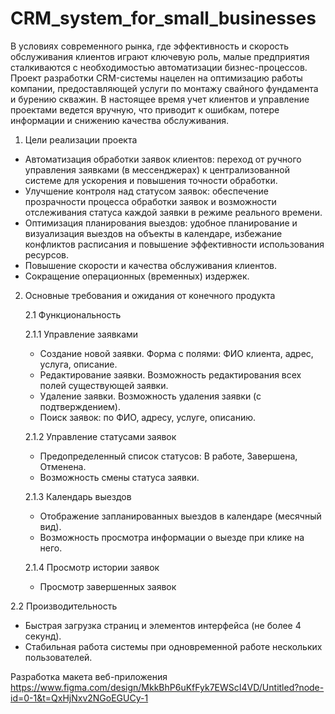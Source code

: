 # CRM_system_for_small_businesses
В условиях современного рынка, где эффективность и скорость обслуживания клиентов играют ключевую роль, малые предприятия сталкиваются с необходимостью автоматизации бизнес-процессов. Проект разработки CRM-системы нацелен на оптимизацию работы компании, предоставляющей услуги по монтажу свайного фундамента и бурению скважин. В настоящее время учет клиентов и управление проектами ведется вручную, что приводит к ошибкам, потере информации и снижению качества обслуживания.

1. Цели реализации проекта
  - Автоматизация обработки заявок клиентов: переход от ручного управления заявками (в мессенджерах) к централизованной системе для ускорения и повышения точности обработки.
  - Улучшение контроля над статусом заявок: обеспечение прозрачности процесса обработки заявок и возможности отслеживания статуса каждой заявки в режиме реального времени.
  - Оптимизация планирования выездов: удобное планирование и визуализация выездов на объекты в календаре, избежание конфликтов расписания и повышение эффективности использования ресурсов.
  - Повышение скорости и качества обслуживания клиентов.
  - Сокращение операционных (временных) издержек.

2. Основные требования и ожидания от конечного продукта

   2.1 Функциональность

    2.1.1 Управление заявками
    -  Создание новой заявки. Форма с полями: ФИО клиента, адрес, услуга, описание.
    -  Редактирование заявки. Возможность редактирования всех полей существующей заявки.
    -  Удаление заявки. Возможность удаления заявки (с подтверждением).
    -  Поиск заявок: по ФИО, адресу, услуге, описанию.
    
    2.1.2 Управление статусами заявок
    -  Предопределенный список статусов: В работе, Завершена, Отменена.
    -  Возможность смены статуса заявки.
   
    2.1.3 Календарь выездов
    -  Отображение запланированных выездов в календаре (месячный вид).
    -  Возможность просмотра информации о выезде при клике на него.
   
    2.1.4 Просмотр истории заявок
    - Просмотр завершенных заявок
 
  2.2 Производительность
   -  Быстрая загрузка страниц и элементов интерфейса (не более 4 секунд).
   -  Стабильная работа системы при одновременной работе нескольких пользователей.


Разработка макета веб-приложения
https://www.figma.com/design/MkkBhP6uKfFyk7EWScI4VD/Untitled?node-id=0-1&t=QxHjNxv2NGoEGUCy-1

